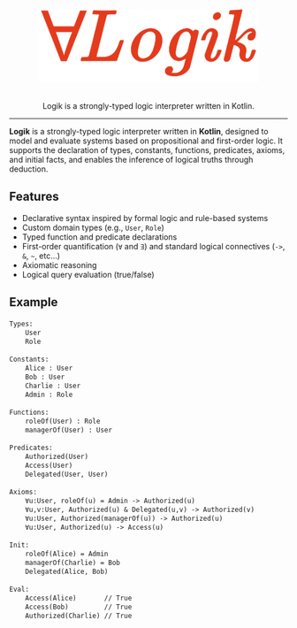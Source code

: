 <a id="readme-top"></a>
<div align="center">

</div>

<!-- PROJECT LOGO -->
<br />
<div align="center">
  <img src="logo.png" width="400">
  <p align="center">
    <br />
    Logik is a strongly-typed logic interpreter written in Kotlin.
  </p>
</div>

---

**Logik** is a strongly-typed logic interpreter written in **Kotlin**, designed to model and evaluate systems based on propositional and first-order logic. It supports the declaration of types, constants, functions, predicates, axioms, and initial facts, and enables the inference of logical truths through deduction.

## Features

- Declarative syntax inspired by formal logic and rule-based systems
- Custom domain types (e.g., `User`, `Role`)
- Typed function and predicate declarations
- First-order quantification (`∀` and `∃`) and standard logical connectives (`->`, `&`, `~`, etc...)
- Axiomatic reasoning
- Logical query evaluation (true/false)

## Example

```logik
Types:
    User
    Role

Constants:
    Alice : User
    Bob : User
    Charlie : User
    Admin : Role

Functions:
    roleOf(User) : Role
    managerOf(User) : User

Predicates:
    Authorized(User)
    Access(User)
    Delegated(User, User)

Axioms:
    ∀u:User, roleOf(u) = Admin -> Authorized(u)
    ∀u,v:User, Authorized(u) & Delegated(u,v) -> Authorized(v)
    ∀u:User, Authorized(managerOf(u)) -> Authorized(u)
    ∀u:User, Authorized(u) -> Access(u)

Init:
    roleOf(Alice) = Admin
    managerOf(Charlie) = Bob
    Delegated(Alice, Bob)

Eval:
    Access(Alice)       // True
    Access(Bob)         // True
    Authorized(Charlie) // True
```